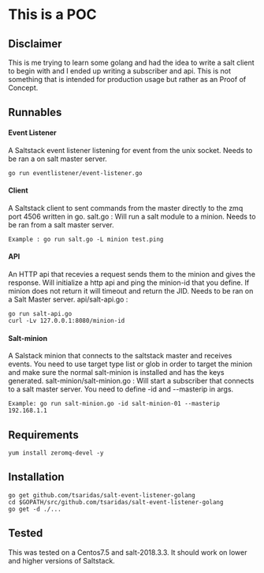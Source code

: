 # This is a POC 

## Disclaimer
This is me trying to learn some golang and had the idea to write a salt client to begin with and I ended up writing a subscriber and api. This is not something that is intended for production usage but rather as an Proof of Concept. 

## Runnables
#### Event Listener
A Saltstack event listener listening for event from the unix socket. Needs to be ran a on salt master server.
```
go run eventlistener/event-listener.go
```

#### Client
A Saltstack client to sent commands from the master directly to the zmq port 4506 written in go.
salt.go : Will run a salt module to a minion. Needs to be ran from a salt master server.
```
Example : go run salt.go -L minion test.ping
```

#### API
An HTTP api that recevies a request sends them to the minion and gives the response. Will initialize a http api and ping the minion-id that you define. If minion does not return it will timeout and return the JID. Needs to be ran on a Salt Master server.
api/salt-api.go : 
```
go run salt-api.go
curl -Lv 127.0.0.1:8080/minion-id
```

#### Salt-minion
A Salstack minion that connects to the saltstack master and receives events. You need to use target type list or glob in order to target the minion and make sure the normal salt-minion is installed and has the keys generated. 
salt-minion/salt-minion.go : Will start a subscriber that connects to a salt master server. You need to define -id and --masterip in args.
```
Example: go run salt-minion.go -id salt-minion-01 --masterip 192.168.1.1
```

## Requirements
```
yum install zeromq-devel -y
```

## Installation
```
go get github.com/tsaridas/salt-event-listener-golang
cd $GOPATH/src/github.com/tsaridas/salt-event-listener-golang
go get -d ./...
```

## Tested
This was tested on a Centos7.5 and salt-2018.3.3. It should work on lower and higher versions of Saltstack.
